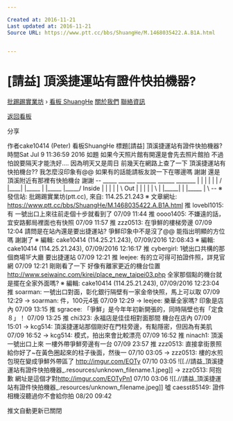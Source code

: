 ```yaml
---

Created at: 2016-11-21
Last updated at: 2016-11-21
Source URL: https://www.ptt.cc/bbs/ShuangHe/M.1468035422.A.B1A.html


---
```


# [請益] 頂溪捷運站有證件快拍機器?


[批踢踢實業坊](https://www.ptt.cc/) › [看板 ShuangHe](https://www.ptt.cc/bbs/ShuangHe/index.html) [關於我們](https://www.ptt.cc/about.html) [聯絡資訊](https://www.ptt.cc/contact.html)

[返回看板](https://www.ptt.cc/bbs/ShuangHe/index.html)

分享

作者cake10414 (Peter)
看板ShuangHe
標題\[請益\] 頂溪捷運站有證件快拍機器?
時間Sat Jul 9 11:36:59 2016
如題 如果今天照片館有開還是會先去照片館拍 不過怕說要隔天才能洗好.... 因為明天又是周日 前幾天在網路上查了一下 頂溪捷運站有快拍機台?? 我怎麼沒印象有@@ 如果有的話能請板友說一下在哪邊嗎 謝謝 還是頂溪附近有那裡有快拍機台 謝謝 -- \_\_\_\_\_ \_\_\_\_\_\_ \_\_\_\_\_\_\_ \_\_\_\_\_\_ \_\_\_\_\_\_\_ | | | | | | / |\_\_\_\_| |\_\_\_\_\_ | |\_\_\_\_\_ |\_\_\_\_\_/ Inside | | | | | \\ Out | | | | | \\ | |\_\_\_\_\_| | |\_\_\_\_\_ | \\ -- ※ 發信站: 批踢踢實業坊(ptt.cc), 來自: 114.25.21.243 ※ 文章網址: <https://www.ptt.cc/bbs/ShuangHe/M.1468035422.A.B1A.html>
推 lovebl1015: 有 一號出口上來往前走個十步就看到了 07/09 11:44
推 oooo1405: 不嫌遠的話，宜安路郵局裡面也有快照 07/09 11:57
推 zzz0513: 在爭鮮的樓梯旁邊 07/09 12:04
請問是在站內還是要出捷運站? 爭鮮印象中不是沒了@@ 能指出明顯的方位嗎 謝謝了 ※ 編輯: cake10414 (114.25.21.243), 07/09/2016 12:08:43 ※ 編輯: cake10414 (114.25.21.243), 07/09/2016 12:16:17
推 cybergirl: 1號出口共構的那個商場1F大廳 要出捷運站 07/09 12:21
推 leejee: 有的立可得可拍證件照，詳見官網 07/09 12:21
剛剛看了一下 好像有離家更近的機台位置 <http://www.seiwainc.com/kirei/place_new_taipei03.php> 全家那個點的機台就是擺在全家外面嗎? ※ 編輯: cake10414 (114.25.21.243), 07/09/2016 12:23:04
推 soarman: 一號出口對面，彰化銀行隔壁有一家金帝快照，馬上可以取 07/09 12:29
→ soarman: 件，100元4張 07/09 12:29
→ leejee: 樂華全家嗎? 印象是店內 07/09 13:15
推 sgracee: 「爭鮮」是今年年初新開張的，同時隔壁也有「定食８」！ 07/09 13:25
推 chi323: 永福店是佳佳相對面那間 機台在店內 07/09 15:01
→ kcg514: 頂溪捷運站那個剛好在門柱旁邊，有點隱密，但因為有美肌 07/09 16:52
→ kcg514: 模式，拍出來會比較漂亮 07/09 16:52
推 ninach1: 頂溪一號出口上來 一樓外帶爭鮮旁邊有一台 07/09 23:57
推 zzz0513: 直接拿街景照給你好了~在黃色圈起來的柱子後面，然後一 07/10 03:05
→ zzz0513: 樓的水煎包現在變成爭鮮外帶區了 <http://imgur.com/EOTy> 07/10 03:05
![[.//請益_頂溪捷運站有證件快拍機器_.resources/unknown_filename.1.jpeg]]
→ zzz0513: 阿抱歉 網址是這個才對<http://imgur.com/EOTyPn1> 07/10 03:06
![[.//請益_頂溪捷運站有證件快拍機器_.resources/unknown_filename.jpeg]]
噓 caesst85149: 證件相機沒聽過你不會給你拍 08/20 09:42

推文自動更新已關閉

